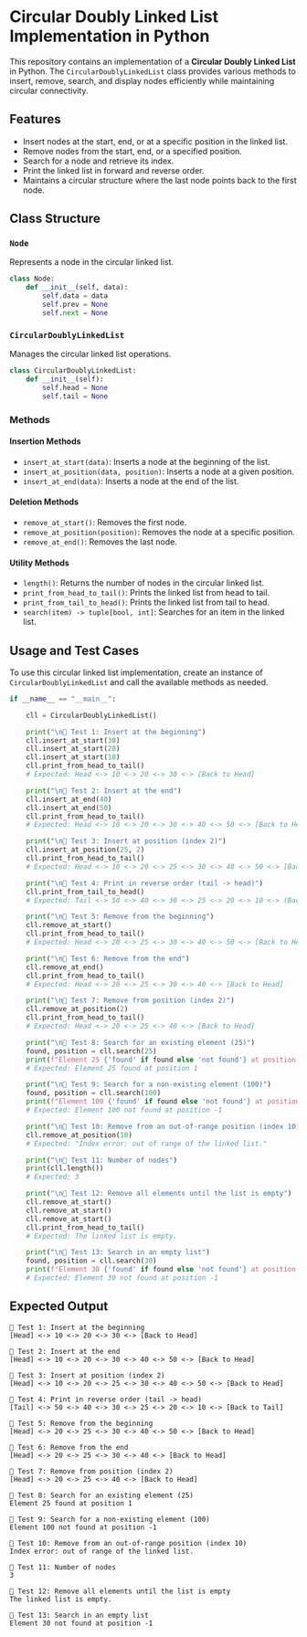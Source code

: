 # Circular Doubly Linked List Implementation in Python

This repository contains an implementation of a **Circular Doubly Linked List** in Python. The `CircularDoublyLinkedList` class provides various methods to insert, remove, search, and display nodes efficiently while maintaining circular connectivity.

## Features
- Insert nodes at the start, end, or at a specific position in the linked list.
- Remove nodes from the start, end, or a specified position.
- Search for a node and retrieve its index.
- Print the linked list in forward and reverse order.
- Maintains a circular structure where the last node points back to the first node.

## Class Structure
### `Node`
Represents a node in the circular linked list.
```python
class Node:
    def __init__(self, data):
        self.data = data
        self.prev = None
        self.next = None
```

### `CircularDoublyLinkedList`
Manages the circular linked list operations.
```python
class CircularDoublyLinkedList:
    def __init__(self):
        self.head = None
        self.tail = None
```

### Methods
#### Insertion Methods
- `insert_at_start(data)`: Inserts a node at the beginning of the list.
- `insert_at_position(data, position)`: Inserts a node at a given position.
- `insert_at_end(data)`: Inserts a node at the end of the list.

#### Deletion Methods
- `remove_at_start()`: Removes the first node.
- `remove_at_position(position)`: Removes the node at a specific position.
- `remove_at_end()`: Removes the last node.

#### Utility Methods
- `length()`: Returns the number of nodes in the circular linked list.
- `print_from_head_to_tail()`: Prints the linked list from head to tail.
- `print_from_tail_to_head()`: Prints the linked list from tail to head.
- `search(item) -> tuple[bool, int]`: Searches for an item in the linked list.

## Usage and Test Cases
To use this circular linked list implementation, create an instance of `CircularDoublyLinkedList` and call the available methods as needed.

```python
if __name__ == "__main__":

    cll = CircularDoublyLinkedList()

    print("\n🔹 Test 1: Insert at the beginning")
    cll.insert_at_start(30)
    cll.insert_at_start(20)
    cll.insert_at_start(10)
    cll.print_from_head_to_tail()
    # Expected: Head <-> 10 <-> 20 <-> 30 <-> [Back to Head]

    print("\n🔹 Test 2: Insert at the end")
    cll.insert_at_end(40)
    cll.insert_at_end(50)
    cll.print_from_head_to_tail()
    # Expected: Head <-> 10 <-> 20 <-> 30 <-> 40 <-> 50 <-> [Back to Head]

    print("\n🔹 Test 3: Insert at position (index 2)")
    cll.insert_at_position(25, 2)
    cll.print_from_head_to_tail()
    # Expected: Head <-> 10 <-> 20 <-> 25 <-> 30 <-> 40 <-> 50 <-> [Back to Head]

    print("\n🔹 Test 4: Print in reverse order (tail -> head)")
    cll.print_from_tail_to_head()
    # Expected: Tail <-> 50 <-> 40 <-> 30 <-> 25 <-> 20 <-> 10 <-> (Back to Tail)

    print("\n🔹 Test 5: Remove from the beginning")
    cll.remove_at_start()
    cll.print_from_head_to_tail()
    # Expected: Head <-> 20 <-> 25 <-> 30 <-> 40 <-> 50 <-> [Back to Head]

    print("\n🔹 Test 6: Remove from the end")
    cll.remove_at_end()
    cll.print_from_head_to_tail()
    # Expected: Head <-> 20 <-> 25 <-> 30 <-> 40 <-> [Back to Head]

    print("\n🔹 Test 7: Remove from position (index 2)")
    cll.remove_at_position(2)
    cll.print_from_head_to_tail()
    # Expected: Head <-> 20 <-> 25 <-> 40 <-> [Back to Head]

    print("\n🔹 Test 8: Search for an existing element (25)")
    found, position = cll.search(25)
    print(f"Element 25 {'found' if found else 'not found'} at position {position}")
    # Expected: Element 25 found at position 1

    print("\n🔹 Test 9: Search for a non-existing element (100)")
    found, position = cll.search(100)
    print(f"Element 100 {'found' if found else 'not found'} at position {position}")
    # Expected: Element 100 not found at position -1

    print("\n🔹 Test 10: Remove from an out-of-range position (index 10)")
    cll.remove_at_position(10)
    # Expected: "Index error: out of range of the linked list."

    print("\n🔹 Test 11: Number of nodes")
    print(cll.length())
    # Expected: 3

    print("\n🔹 Test 12: Remove all elements until the list is empty")
    cll.remove_at_start()
    cll.remove_at_start()
    cll.remove_at_start()
    cll.print_from_head_to_tail()
    # Expected: The linked list is empty.

    print("\n🔹 Test 13: Search in an empty list")
    found, position = cll.search(30)
    print(f"Element 30 {'found' if found else 'not found'} at position {position}")
    # Expected: Element 30 not found at position -1
```


## Expected Output
```
🔹 Test 1: Insert at the beginning
[Head] <-> 10 <-> 20 <-> 30 <-> [Back to Head]

🔹 Test 2: Insert at the end
[Head] <-> 10 <-> 20 <-> 30 <-> 40 <-> 50 <-> [Back to Head]       

🔹 Test 3: Insert at position (index 2)
[Head] <-> 10 <-> 20 <-> 25 <-> 30 <-> 40 <-> 50 <-> [Back to Head]

🔹 Test 4: Print in reverse order (tail -> head)
[Tail] <-> 50 <-> 40 <-> 30 <-> 25 <-> 20 <-> 10 <-> [Back to Tail]

🔹 Test 5: Remove from the beginning
[Head] <-> 20 <-> 25 <-> 30 <-> 40 <-> 50 <-> [Back to Head]

🔹 Test 6: Remove from the end
[Head] <-> 20 <-> 25 <-> 30 <-> 40 <-> [Back to Head]

🔹 Test 7: Remove from position (index 2)
[Head] <-> 20 <-> 25 <-> 40 <-> [Back to Head]

🔹 Test 8: Search for an existing element (25)
Element 25 found at position 1

🔹 Test 9: Search for a non-existing element (100)
Element 100 not found at position -1

🔹 Test 10: Remove from an out-of-range position (index 10)
Index error: out of range of the linked list.

🔹 Test 11: Number of nodes
3

🔹 Test 12: Remove all elements until the list is empty
The linked list is empty.

🔹 Test 13: Search in an empty list
Element 30 not found at position -1
```
